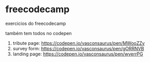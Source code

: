 # freecodecamp
exercicios do freecodecamp

também tem todos no codepen
1. tribute page: https://codepen.io/vasconsaurus/pen/MWooZZv
2. survey form: https://codepen.io/vasconsaurus/pen/gORRNVB
3. landing page: https://codepen.io/vasconsaurus/pen/wverrPG
